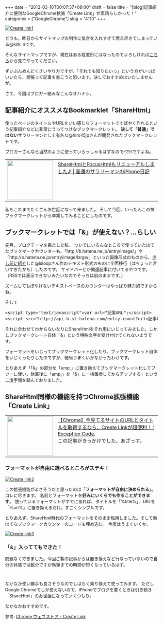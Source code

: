+++
date = "2012-03-10T00:07:37+09:00"
draft = false
title = "[blog]記事紹介に便利なGoogleChrome拡張「Create Link」が素晴らしかった！"
categories = ["GoogleChrome"]
slug = "4110"
+++

<div class="center"><a href="https://knk-n.com/images/2012/03/create-link1.jpg" title="Create link1"><img src="https://knk-n.com/images/2012/03/create-link1.jpg" alt="Create link1" title="create-link1.jpg" /></a></div>

どうも。昨日からサイトマップの制作に気合を入れすぎて燃え尽きてしまっている@knk_nです。

そんなサイトマップですが、現在はある程度形にはなったのでよろしければ<a href="https://knk-n.com/sitemap/" target="_blank">こちら</a>から見てやってください。

ずいぶんめんどくさいやり方ですが、「それでも知りたいっ」という方がいっぱいいたら、頑張って記事を書こうと思います。決しておすすめはいたしませんが。

さて、今回はブロガー絡みなこんなオハナシ。<!--more--><h2>記事紹介にオススメなBookmarklet「ShareHtml」</h2>
使ったページのタイトルやURLをいい感じなフォーマットですばやく作れるという記事紹介などに非常にうってつけなブックマークレット。
<strong>決して「普通」ではない</strong>サラリーマンとして有名な@hiro45jpさんが開発されたブックマークレットです。

ブロガーさんなら当然のように使っていらっしゃるはずなのでｲﾏｻﾗですよね。

<table width="100%"><td valign="top" width="150"><a href="http://iphone-diary.com/?p=10252" target="_blank"><img border="0" src="http://capture.heartrails.com/150x130/shadow?http://iphone-diary.com/?p=10252" alt="" width="150" height="130" /></a></td><td valign="top"><a href="http://iphone-diary.com/?p=10252" target="_blank">ShareHtmlとFocusHtmlもリニューアルしました♪ | 普通のサラリーマンのiPhone日記</a><script type="text/javascript">var url="http://iphone-diary.com/?p=10252";</script><script src="http://api.b.st-hatena.com/entry.count?url=http://iphone-diary.com/?p=10252&callback=hatebTxt"></script></td></table>

私もこれまでたくさんお世話になって来ました。
そして今回、いったんこの神ブックマークレットから卒業してみることにしたのです。

<h2>ブックマークレットでは「&」が使えない？…らしい</h2>
先月、ブログテーマを果たした私。
ついでにいろんなところで使っていたはてなブックマークカウンターも、「http://b.hatena.ne.jp/entry/image/」や「http://b.hatena.ne.jp/entry/image/large/」といった画像形式のものから、<a href="https://knk-n.com/2012/02/20/wordpress_theme_make_myself_record3/" target="_blank">少し前に紹介</a>した@isloopさん作のテキスト形式のものに全面移行（はちょっと言いすぎたかも）したのです。
サイドバーとか関連記事に付いてるやつです。（RSSでは表示できないみたいなのでそっちは前のままです。）

ズームしてもぼやけないテキストベースのカウンターはやっぱり魅力的ですからね。

そして
<pre class="brush: xml">
&lt;script type=&quot;text/javascript&quot;&gt;var url=&quot;記事URL&quot;;&lt;/script&gt;
&lt;script src=&quot;http://api.b.st-hatena.com/entry.count?url=記事URL&amp;callback=hatebTxt&quot;&gt;&lt;/script&gt;
</pre>

それに合わせてわからないなりにShareHtmlをそれ用にいじってみました。しかしブックマークレート自体「&」という特殊文字を受け付けてくれないようです。

フォーマットをいじってブックマークレット化したり、ブックマークレット自体をいじくったりしたのですが、結局うまくいかなかったわけです。

とりあえず「「&」の部分を「amp;」に置き換えてブックマークレット化してフツーに使い、執筆後に「amp;」を「&」に一括置換してからアップする」という二度手間を踏んでおりました。

<h2>ShareHtml同様の機能を持つChrome拡張機能「Create Link」</h2>
<table width="100%"><td valign="top" width="150"><a href="http://www.hawk-a.com/exception_code/archives/150" target="_blank"><img border="0" src="http://capture.heartrails.com/150x130/shadow?http://www.hawk-a.com/exception_code/archives/150" alt="" width="150" height="130" /></a></td><td valign="top"><a href="http://www.hawk-a.com/exception_code/archives/150" target="_blank">【Chrome】今見てるサイトのURLとタイトルを取得するなら、Create Linkが超便利！ | Exception Code.</a><script type="text/javascript">var url="http://www.hawk-a.com/exception_code/archives/150";</script><script src="http://api.b.st-hatena.com/entry.count?url=http://www.hawk-a.com/exception_code/archives/150&callback=hatebTxt"></script><br>この記事がきっかけでした。あざっす。</td></table>

<h3>フォーマットが自由に選べるところがステキ！</h3>

<div class="center"><a href="https://knk-n.com/images/2012/03/create-link2.jpg" title="Create link2"><img src="https://knk-n.com/images/2012/03/create-link2.jpg" alt="Create link2" title="create-link2.jpg" /></a></div>

この拡張機能がよさそうだと思ったのは「<strong>フォーマットが自由に決められる</strong>」。コレに尽きます。
名前とフォーマットを<strong>好みにいくらでも作ることができます</strong>。
使っているフォーマットがすでにあれば、タイトルを「%title%」、URLを「%url%」に置き換えるだけ。すごくシンプルです。

とりあえず、ShareHtml時代のフォーマットをそのまま転用しました。そして新はてなブックマークカウンターのコードも埋め込む。
今度はうまくいくか。

<div class="center"><a href="https://knk-n.com/images/2012/03/create-link3.jpg" title="Create link3"><img src="https://knk-n.com/images/2012/03/create-link3.jpg" alt="Create link3" title="create-link3.jpg" /></a></div>

<h3>「&」入っててもできた！</h3>
問題なくできました。今回ご覧の記事からは置き換えなど行なっていないので自分の体感では数分ですが執筆までの時間が短くなっているはず。
<p style="margin-top: 3em;"></p>
なかなか使い勝手も良さそうなのでしばらく乗り換えて使ってみます。
ただしGoogle Chromeでしか使えないので、iPhoneでブログを書くときは引き続き「ShareHtml」のお世話になっていくつもり。

なかなかおすすめです。

<p>参考: <a href="https://chrome.google.com/webstore/detail/gcmghdmnkfdbncmnmlkkglmnnhagajbm?utm_source=chrome-ntp-icon" target="_blank">Chrome ウェブストア - Create Link</a><script type="text/javascript">var url="https://chrome.google.com/webstore/detail/gcmghdmnkfdbncmnmlkkglmnnhagajbm?utm_source=chrome-ntp-icon";</script><script src="http://api.b.st-hatena.com/entry.count?url=https://chrome.google.com/webstore/detail/gcmghdmnkfdbncmnmlkkglmnnhagajbm?utm_source=chrome-ntp-icon&callback=hatebTxt"></script></p>

